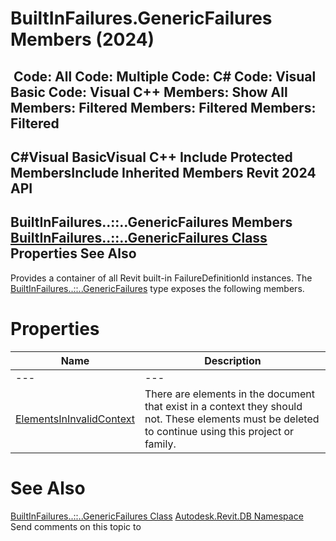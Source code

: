 # BuiltInFailures.GenericFailures Members (2024)

﻿
 Code: All Code: Multiple Code: C# Code: Visual Basic Code: Visual C++  Members: Show All Members: Filtered Members: Filtered Members: Filtered   
---  
C#Visual BasicVisual C++
Include Protected MembersInclude Inherited Members
Revit 2024 API  
---  
BuiltInFailures..::..GenericFailures Members  
[BuiltInFailures..::..GenericFailures Class](c30f3f5e-f272-e44d-2c4d-e3f888e86859.md "BuiltInFailures.GenericFailures Class") Properties See Also  
---  
Provides a container of all Revit built-in FailureDefinitionId instances.
The [BuiltInFailures..::..GenericFailures](c30f3f5e-f272-e44d-2c4d-e3f888e86859.md "BuiltInFailures.GenericFailures Class") type exposes the following members.
# Properties
| Name | Description |
| --- | --- |
| --- | --- | --- |
| [ElementsInInvalidContext](6f43478f-c706-7324-ad81-eb4b97f902d2.md "ElementsInInvalidContext Property") | There are elements in the document that exist in a context they should not. These elements must be deleted to continue using this project or family. |

# See Also
[BuiltInFailures..::..GenericFailures Class](c30f3f5e-f272-e44d-2c4d-e3f888e86859.md "BuiltInFailures.GenericFailures Class")
[Autodesk.Revit.DB Namespace](87546ba7-461b-c646-cbb1-2cb8f5bff8b2.md "Autodesk.Revit.DB Namespace")
Send comments on this topic to 